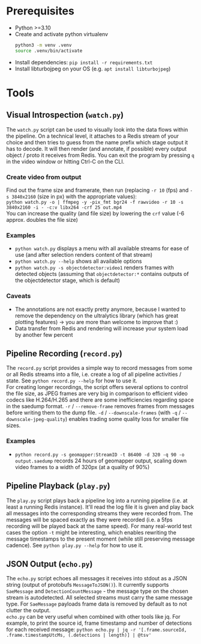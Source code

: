 # Prerequisites

- Python >=3.10
- Create and activate python virtualenv
    ```sh
    python3 -m venv .venv
    source .venv/bin/activate
    ```
- Install dependencies: `pip install -r requirements.txt`
- Install libturbojpeg on your OS (e.g. `apt install libturbojpeg`)

# Tools

## Visual Introspection (`watch.py`)
The `watch.py` script can be used to visually look into the data flows within the pipeline.
On a technical level, it attaches to a Redis stream of your choice and then tries to guess from the name prefix which stage output it has to decode. 
It will then render (and annotate, if possible) every output object / proto it receives from Redis.
You can exit the program by pressing `q` in the video window or hitting Ctrl-C on the CLI.

### Create video from output
Find out the frame size and framerate, then run (replacing `-r 10` (fps) and `-s 3840x2160` (size in px) with the appropriate values):\
`python watch.py -o | ffmpeg -y -pix_fmt bgr24 -f rawvideo -r 10 -s 3840x2160 -i - -c:v libx264 -crf 25 out.mp4`\
You can increase the quality (and file size) by lowering the `crf` value (-6 approx. doubles the file size)

### Examples
- `python watch.py` displays a menu with all available streams for ease of use (and after selection renders content of that stream)
- `python watch.py --help` shows all available options
- `python watch.py -s objectdetector:video1` renders frames with detected objects (assuming that `objectdetector:*` contains outputs of the objectdetector stage, which is default)

### Caveats
- The annotations are not exactly pretty anymore, because I wanted to remove the dependency on the ultralytics library (which has great plotting features) -> you are more than welcome to improve that :)
- Data transfer from Redis and rendering will increase your system load by another few percent

## Pipeline Recording (`record.py`)
The `record.py` script provides a simple way to record messages from some or all Redis streams into a file, i.e. create a log of all pipeline activities / state.
See `python record.py --help` for how to use it. \
For creating longer recordings, the script offers several options to control the file size, as JPEG frames are very big in comparison to efficient video codecs like H.264/H.265 and there are some inefficiencies regarding space in the saedump format. `-r` / `--remove-frame` removes frames from messages before writing them to the dump file. `-d` / `--downscale-frames` (with `-q` / `--downscale-jpeg-quality`) enables trading some quality loss for smaller file sizes.

### Examples
- `python record.py -s geomapper:StreamID -t 86400 -d 320 -q 90 -o output.saedump` records 24 hours of geomapper output, scaling down video frames to a width of 320px (at a quality of 90%)

## Pipeline Playback (`play.py`)
The `play.py` script plays back a pipeline log into a running pipeline (i.e. at least a running Redis instance). It'll read the log file it is given and play back all messages into the corresponding streams they were recorded from. The messages will be spaced exactly as they were recorded (i.e. a 5fps recording will be played back at the same speed). For many real-world test cases the option `-t` might be interesting, which enables rewriting the message timestamps to the present moment (while still preserving message cadence).
See `python play.py --help` for how to use it.

## JSON Output (`echo.py`)
The `echo.py` script echoes all messages it receives into stdout as a JSON string (output of protobufs `MessageToJSON()`). It currently supports `SaeMessage` and `DetectionCountMessage` - the message type on the chosen stream is autodetected. All selected streams must carry the same message type. For `SaeMessage` payloads frame data is removed by default as to not clutter the output.\
`echo.py` can be very useful when combined with other tools like jq. For example, to print the source id, frame timestamp and number of detections for each received message: `python echo.py | jq -r '[.frame.sourceId, .frame.timestampUtcMs, (.detections | length)] | @tsv'`